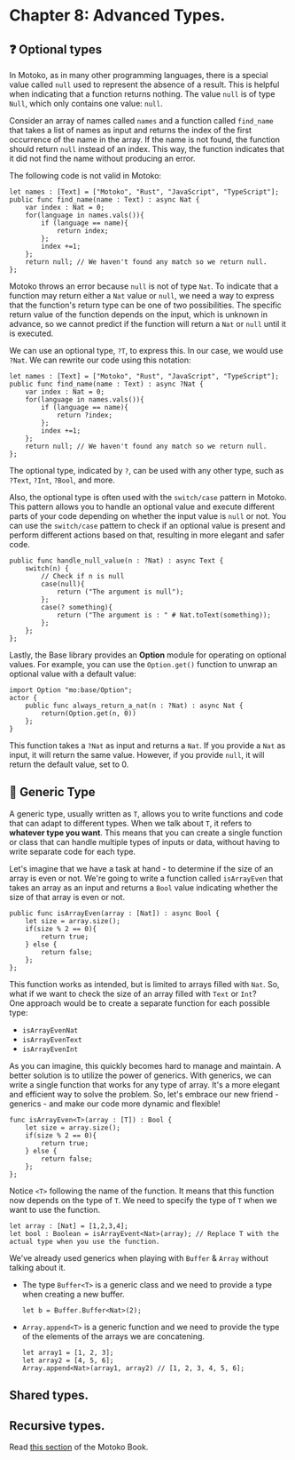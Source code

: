 # Chapter 8: Advanced Types.
## ❓ Optional types
In Motoko, as in many other programming languages, there is a special value called `null` used to represent the absence of a result. This is helpful when indicating that a function returns nothing. The value `null` is of type `Null`, which only contains one value: `null`.

Consider an array of names called `names` and a function called `find_name` that takes a list of names as input and returns the index of the first occurrence of the name in the array. If the name is not found, the function should return `null` instead of an index. This way, the function indicates that it did not find the name without producing an error.

The following code is not valid in Motoko:
```motoko
let names : [Text] = ["Motoko", "Rust", "JavaScript", "TypeScript"];
public func find_name(name : Text) : async Nat {
    var index : Nat = 0;
    for(language in names.vals()){
        if (language == name){
            return index;
        };
        index +=1;
    };
    return null; // We haven't found any match so we return null.
};
````
Motoko throws an error because `null` is not of type `Nat`. To indicate that a function may return either a `Nat` value or `null`, we need a way to express that the function's return type can be one of two possibilities. The specific return value of the function depends on the input, which is unknown in advance, so we cannot predict if the function will return a `Nat` or `null` until it is executed.

We can use an optional type, `?T`, to express this. In our case, we would use `?Nat`. We can rewrite our code using this notation:
```motoko
let names : [Text] = ["Motoko", "Rust", "JavaScript", "TypeScript"];
public func find_name(name : Text) : async ?Nat {
    var index : Nat = 0;
    for(language in names.vals()){
        if (language == name){
            return ?index;
        };
        index +=1;
    };
    return null; // We haven't found any match so we return null.
};
```

The optional type, indicated by `?`, can be used with any other type, such as `?Text`, `?Int`, `?Bool`, and more.

Also, the optional type is often used with the `switch/case` pattern in Motoko. This pattern allows you to handle an optional value and execute different parts of your code depending on whether the input value is `null` or not. You can use the `switch/case` pattern to check if an optional value is present and perform different actions based on that, resulting in more elegant and safer code.
```motoko
public func handle_null_value(n : ?Nat) : async Text {
    switch(n) {
        // Check if n is null 
        case(null){
            return ("The argument is null"); 
        };
        case(? something){
            return ("The argument is : " # Nat.toText(something));
        };
    };
};
```
Lastly, the Base library provides an **Option** module for operating on optional values. For example, you can use the `Option.get()` function to unwrap an optional value with a default value:
```motoko
import Option "mo:base/Option";
actor {
    public func always_return_a_nat(n : ?Nat) : async Nat {
        return(Option.get(n, 0))
    };
}
```
This function takes a `?Nat` as input and returns a `Nat`. If you provide a `Nat` as input, it will return the same value. However, if you provide `null`, it will return the default value, set to 0.
## 👤 Generic Type
A generic type, usually written as `T`, allows you to write functions and code that can adapt to different types. When we talk about `T`, it refers to **whatever type you want**. This means that you can create a single function or class that can handle multiple types of inputs or data, without having to write separate code for each type.

Let's imagine that we have a task at hand - to determine if the size of an array is even or not. We're going to write a function called `isArrayEven` that takes an array as an input and returns a `Bool` value indicating whether the size of that array is even or not.
```motoko
public func isArrayEven(array : [Nat]) : async Bool {
    let size = array.size();
    if(size % 2 == 0){
        return true;
    } else {
        return false;
    };
};
```
This function works as intended, but is limited to arrays filled with `Nat`. So, what if we want to check the size of an array filled with `Text` or `Int`? <br>
One approach would be to create a separate function for each possible type: 
- `isArrayEvenNat`
- `isArrayEvenText`
- `isArrayEvenInt` 

As you can imagine, this quickly becomes hard to manage and maintain. A better solution is to utilize the power of generics. With generics, we can write a single function that works for any type of array. It's a more elegant and efficient way to solve the problem. So, let's embrace our new friend - generics - and make our code more dynamic and flexible!
```motoko
func isArrayEven<T>(array : [T]) : Bool {
    let size = array.size();
    if(size % 2 == 0){
        return true;
    } else {
        return false;
    };
};
```
Notice `<T>` following the name of the function. It means that this function now depends on the type of `T`. We need to specify the type of `T` when we want to use the function.
```motoko
let array : [Nat] = [1,2,3,4];
let bool : Boolean = isArrayEvent<Nat>(array); // Replace T with the actual type when you use the function. 
```

We've  already used generics when playing with `Buffer` & `Array` without talking about it. 
- The type `Buffer<T>` is a generic class and we need to provide a type when creating a new buffer.
    ```motoko
    let b = Buffer.Buffer<Nat>(2);
    ```

- `Array.append<T>` is a generic function and we need to provide the type of the elements of the arrays we are concatening.
    ```motoko
    let array1 = [1, 2, 3];
    let array2 = [4, 5, 6];
    Array.append<Nat>(array1, array2) // [1, 2, 3, 4, 5, 6];
    ```
## Shared types.
## Recursive types.
Read [this section](https://web3.motoko-book.dev/advanced-types/recursive-types.html) of the Motoko Book.
